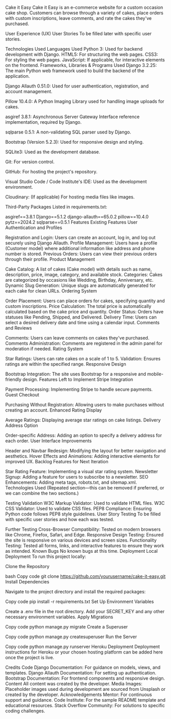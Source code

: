 Cake it Easy
Cake it Easy is an e-commerce website for a custom occasion cake shop. Customers can browse through a variety of cakes, place orders with custom inscriptions, leave comments, and rate the cakes they've purchased.

<!-- [View the live project here.](#) -->
<!-- Replace '#' with the link to your image -->

User Experience (UX)
User Stories
To be filled later with specific user stories.

Technologies Used
Languages Used
Python 3: Used for backend development with Django.
HTML5: For structuring the web pages.
CSS3: For styling the web pages.
JavaScript: If applicable, for interactive elements on the frontend.
Frameworks, Libraries & Programs Used
Django 3.2.25: The main Python web framework used to build the backend of the application.

Django Allauth 0.51.0: Used for user authentication, registration, and account management.

Pillow 10.4.0: A Python Imaging Library used for handling image uploads for cakes.

asgiref 3.8.1: Asynchronous Server Gateway Interface reference implementation, required by Django.

sqlparse 0.5.1: A non-validating SQL parser used by Django.

Bootstrap (Version 5.2.3): Used for responsive design and styling.

SQLite3: Used as the development database.

Git: For version control.

GitHub: For hosting the project's repository.

Visual Studio Code / Code Institute's IDE: Used as the development environment.

Cloudinary: (If applicable) For hosting media files like images.

Third-Party Packages
Listed in requirements.txt:

asgiref==3.8.1
Django==5.1.2
django-allauth==65.0.2
pillow==10.4.0
pytz==2024.2
sqlparse==0.5.1
Features
Existing Features
User Authentication and Profiles

Registration and Login: Users can create an account, log in, and log out securely using Django Allauth.
Profile Management: Users have a profile (Customer model) where additional information like address and phone number is stored.
Previous Orders: Users can view their previous orders through their profile.
Product Management

Cake Catalog: A list of cakes (Cake model) with details such as name, description, price, image, category, and available stock.
Categories: Cakes are categorized by occasions like Wedding, Birthday, Anniversary, etc.
Dynamic Slug Generation: Unique slugs are automatically generated for each cake for clean URLs.
Ordering System

Order Placement: Users can place orders for cakes, specifying quantity and custom inscriptions.
Price Calculation: The total price is automatically calculated based on the cake price and quantity.
Order Status: Orders have statuses like Pending, Shipped, and Delivered.
Delivery Time: Users can select a desired delivery date and time using a calendar input.
Comments and Reviews

Comments: Users can leave comments on cakes they've purchased.
Comments Administration: Comments are registered in the admin panel for moderation if needed.
Rating System

Star Ratings: Users can rate cakes on a scale of 1 to 5.
Validation: Ensures ratings are within the specified range.
Responsive Design

Bootstrap Integration: The site uses Bootstrap for a responsive and mobile-friendly design.
Features Left to Implement
Stripe Integration

Payment Processing: Implementing Stripe to handle secure payments.
Guest Checkout

Purchasing Without Registration: Allowing users to make purchases without creating an account.
Enhanced Rating Display

Average Ratings: Displaying average star ratings on cake listings.
Delivery Address Option

Order-specific Address: Adding an option to specify a delivery address for each order.
User Interface Improvements

Header and Navbar Redesign: Modifying the layout for better navigation and aesthetics.
Hover Effects and Animations: Adding interactive elements for improved UX.
Backlog Features for Next Iteration

Star Rating Feature: Implementing a visual star rating system.
Newsletter Signup: Adding a feature for users to subscribe to a newsletter.
SEO Enhancements: Adding meta tags, robots.txt, and sitemap.xml.
Technologies Used
(Repeated section—this can be removed if preferred, or we can combine the two sections.)

Testing
Validation
W3C Markup Validator: Used to validate HTML files.
W3C CSS Validator: Used to validate CSS files.
PEP8 Compliance: Ensuring Python code follows PEP8 style guidelines.
User Story Testing
To be filled with specific user stories and how each was tested.

Further Testing
Cross-Browser Compatibility: Tested on modern browsers like Chrome, Firefox, Safari, and Edge.
Responsive Design Testing: Ensured the site is responsive on various devices and screen sizes.
Functionality Testing: Tested all forms, links, and interactive features to ensure they work as intended.
Known Bugs
No known bugs at this time.
Deployment
Local Deployment
To run this project locally:

Clone the Repository

bash
Copy code
git clone https://github.com/yourusername/cake-it-easy.git
Install Dependencies

Navigate to the project directory and install the required packages:

Copy code
pip install -r requirements.txt
Set Up Environment Variables

Create a .env file in the root directory.
Add your SECRET_KEY and any other necessary environment variables.
Apply Migrations

Copy code
python manage.py migrate
Create a Superuser

Copy code
python manage.py createsuperuser
Run the Server

Copy code
python manage.py runserver
Heroku Deployment
Deployment instructions for Heroku or your chosen hosting platform can be added here once the project is live.

Credits
Code
Django Documentation: For guidance on models, views, and templates.
Django Allauth Documentation: For setting up authentication.
Bootstrap Documentation: For frontend components and responsive design.
Content
All content was created by the developer.
Media
Images: Placeholder images used during development are sourced from Unsplash or created by the developer.
Acknowledgements
Mentor: For continuous support and guidance.
Code Institute: For the sample README template and educational resources.
Stack Overflow Community: For solutions to specific coding challenges.